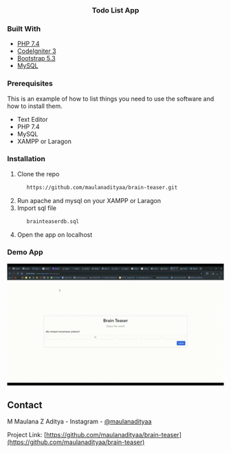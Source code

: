 <p align="center">

<h3 align="center">Todo List App</h3>
</p>

### Built With

- [PHP 7.4](https://www.php.net/releases/7_4_0.php)
- [CodeIgniter 3](https://codeigniter.com/userguide3/index.html)
- [Bootstrap 5.3](https://getbootstrap.com/)
- [MySQL](https://www.mysql.com/)

### Prerequisites

This is an example of how to list things you need to use the software and how to install them.

- Text Editor
- PHP 7.4
- MySQL
- XAMPP or Laragon

### Installation

1. Clone the repo
   ```sh
      https://github.com/maulanadityaa/brain-teaser.git
   ```
2. Run apache and mysql on your XAMPP or Laragon
3. Import sql file
   ```sql
      brainteaserdb.sql
   ```
4. Open the app on localhost

### Demo App

![demo](./brain-teaser.gif)

<!-- CONTACT -->

## Contact

M Maulana Z Aditya -
Instagram - [@maulanadityaa](https://instagram.com/maulanadityaa)

Project Link: [https://github.com/maulanadityaa/brain-teaser](https://github.com/maulanadityaa/brain-teaser)

